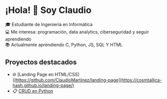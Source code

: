 # ¡Hola! 👋 Soy Claudio

🎓 Estudiante de Ingeniería en Informática  
💻 Me interesa: programación, data analytics, ciberseguridad y seguir aprendiendo  
📚 Actualmente aprendiendo C, Python, JS, SQL Y HTML  

## Proyectos destacados
- 🌐 [Landing Page en HTML/CSS]([https://github.com/ClaudioMartinez/landing-page](https://cosmtallica-hash.github.io/landing-page/)
- 📋 [CRUD en Python](https://github.com/ClaudioMartinez/crud-simple)

